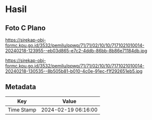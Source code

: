 # Hasil

## Foto C Plano

https://sirekap-obj-formc.kpu.go.id/3532/pemilu/ppwp/71/71/02/10/10/7171021010014-20240218-123955--eb03d865-e7c2-4ddb-86bb-8b86e71184db.jpg

https://sirekap-obj-formc.kpu.go.id/3532/pemilu/ppwp/71/71/02/10/10/7171021010014-20240218-130535--8b505b81-b010-4c0e-91ec-f1f292651eb5.jpg


## Metadata

| Key        | Value               |
| ---------- | ------------------- |
| Time Stamp | 2024-02-19 06:16:00 |



